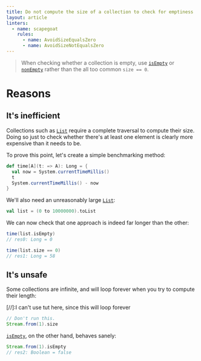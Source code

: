 ```yaml
---
title: Do not compute the size of a collection to check for emptiness
layout: article
linters:
  - name: scapegoat
    rules:
      - name: AvoidSizeEqualsZero
      - name: AvoidSizeNotEqualsZero
---
```


> When checking whether a collection is empty, use [`isEmpty`] or [`nonEmpty`] rather than the all too common `size == 0`.

# Reasons

## It's inefficient

Collections such as [`List`] require a complete traversal to compute their size. Doing so just to check whether there's at least one element is clearly more expensive than it needs to be.

To prove this point, let's create a simple benchmarking method:

```scala
def time[A](t: => A): Long = {
  val now = System.currentTimeMillis()
  t
  System.currentTimeMillis() - now
}
```

We'll also need an unreasonably large [`List`]:

```scala
val list = (0 to 10000000).toList
```

We can now check that one approach is indeed far longer than the other:

```scala
time(list.isEmpty)
// res0: Long = 0

time(list.size == 0)
// res1: Long = 58
```

## It's unsafe

Some collections are infinite, and will loop forever when you try to compute their length:

[//]:I can't use tut here, since this will loop forever
```scala
// Don't run this.
Stream.from(1).size
```

[`isEmpty`], on the other hand, behaves sanely:

```scala
Stream.from(1).isEmpty
// res2: Boolean = false
```

[`List`]:https://www.scala-lang.org/api/2.12.8/scala/collection/immutable/List.html
[`Stream`]:https://www.scala-lang.org/api/2.12.8/scala/collection/immutable/Stream.html
[`isEmpty`]:https://www.scala-lang.org/api/2.12.8/scala/collection/SeqLike.html#isEmpty:Boolean
[`nonEmpty`]:https://www.scala-lang.org/api/2.12.8/scala/collection/SeqLike.html#nonEmpty:Boolean
